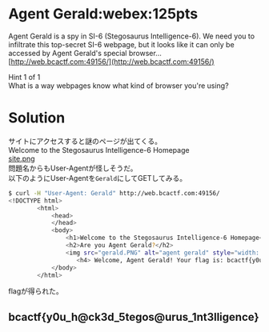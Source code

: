 # Agent Gerald:webex:125pts
Agent Gerald is a spy in SI-6 (Stegosaurus Intelligence-6). We need you to infiltrate this top-secret SI-6 webpage, but it looks like it can only be accessed by Agent Gerald's special browser...  
[http://web.bcactf.com:49156/](http://web.bcactf.com:49156/)  
  
Hint 1 of 1  
What is a way webpages know what kind of browser you're using?  

# Solution
サイトにアクセスすると謎のページが出てくる。  
Welcome to the Stegosaurus Intelligence-6 Homepage  
[site.png](site/site.png)  
問題名からもUser-Agentが怪しそうだ。  
以下のようにUser-Agentを`Gerald`にしてGETしてみる。
```bash
$ curl -H "User-Agent: Gerald" http://web.bcactf.com:49156/
<!DOCTYPE html>
        <html>
            <head>
            </head>
            <body>
                <h1>Welcome to the Stegosaurus Intelligence-6 Homepage</h1>
                <h2>Are you Agent Gerald?</h2>
                <img src="gerald.PNG" alt="agent gerald" style="width: 50%"></img>
                   <h4> Welcome, Agent Gerald! Your flag is: bcactf{y0u_h@ck3d_5tegos@urus_1nt3lligence} </h4>
            </body>
        </html>
```
flagが得られた。  

## bcactf{y0u_h@ck3d_5tegos@urus_1nt3lligence}